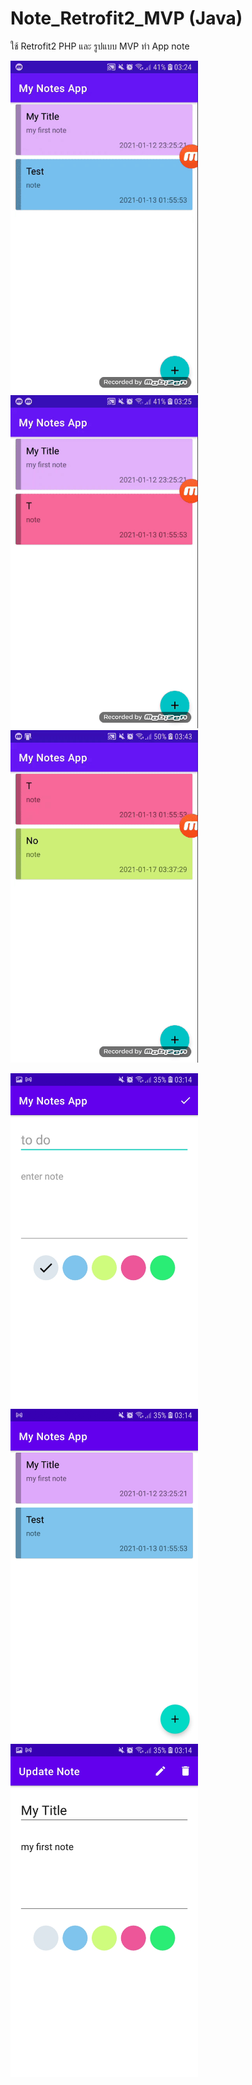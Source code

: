 # Note_Retrofit2_MVP (Java)
ใช้ Retrofit2 PHP และ รูปแบบ MVP ทำ App note

<img src="https://raw.githubusercontent.com/Donung/Note_Retrofit2_MVP/main/image.gif/01.gif" width="300"/> <img src="https://raw.githubusercontent.com/Donung/Note_Retrofit2_MVP/main/image.gif/04.gif" width="300"/> <img src="https://raw.githubusercontent.com/Donung/Note_Retrofit2_MVP/main/image.gif/03.gif" width="300"/>

<img src="https://raw.githubusercontent.com/Donung/Note_Retrofit2_MVP/main/image.gif/create.jpg" width="300"/> <img src="https://raw.githubusercontent.com/Donung/Note_Retrofit2_MVP/main/image.gif/main.jpg" width="300"/> <img src="https://raw.githubusercontent.com/Donung/Note_Retrofit2_MVP/main/image.gif/update.jpg" width="300"/>
